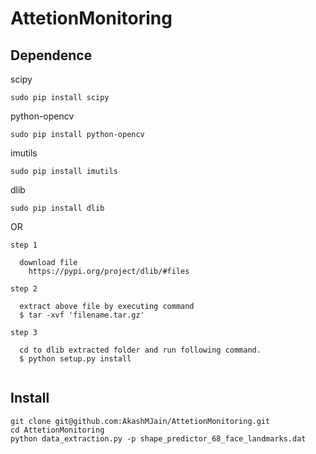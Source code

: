 # AttetionMonitoring
## Dependence

scipy

  `sudo pip install scipy`

python-opencv

  `sudo pip install python-opencv`

imutils

  `sudo pip install imutils`

dlib

  `sudo pip install dlib`

  OR
  
  ```
  step 1
  
    download file    
      https://pypi.org/project/dlib/#files
    
  step 2  
  
    extract above file by executing command 
    $ tar -xvf 'filename.tar.gz'
    
  step 3

    cd to dlib extracted folder and run following command.
    $ python setup.py install
    
  ```


## Install

```
git clone git@github.com:AkashMJain/AttetionMonitoring.git
cd AttetionMonitoring
python data_extraction.py -p shape_predictor_68_face_landmarks.dat
```

